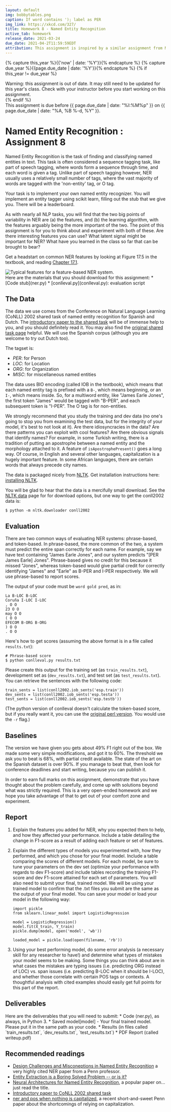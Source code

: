```yaml
---
layout: default
img: bobbytables.png
caption: If word contains '); label as PER
img_link: https://xkcd.com/327/   
title: Homework 8 - Named Entity Recognition
active_tab: homework
release_date: 2021-03-24
due_date: 2021-04-2T11:59:59EDT
attribution: This assignment is inspired by a similar assignment from Michael Elhadad's [NLP class](https://www.cs.bgu.ac.il/~elhadad/nlp17.html) at Ben-Gurion University of the Negev. Stephen Mayhew developed this homework assignment for UPenn's CIS 530 class in Spring 2018.
---
```


<!-- Check whether the assignment is up to date -->
{% capture this_year %}{{'now' | date: '%Y'}}{% endcapture %}
{% capture due_year %}{{page.due_date | date: '%Y'}}{% endcapture %}
{% if this_year != due_year %} 
<div class="alert alert-danger">
Warning: this assignment is out of date.  It may still need to be updated for this year's class.  Check with your instructor before you start working on this assignment.
</div>
{% endif %}
<!-- End of check whether the assignment is up to date -->

<div class="alert alert-info">
This assignment is due before {{ page.due_date | date: "%I:%M%p" }} on {{ page.due_date | date: "%A, %B %-d, %Y" }}.
</div>

Named Entity Recognition <span class="text-muted">: Assignment 8</span>
=============================================================


Named Entity Recognition is the task of finding and classifying named entities in text. This task is often considered a sequence tagging task, like part of speech tagging, where words form a sequence through time, and each word is given a tag. Unlike part of speech tagging however, NER usually uses a relatively small number of tags, where the vast majority of words are tagged with the 'non-entity' tag, or O tag.

Your task is to implement your own named entity recognizer. You will implement an entity tagger using scikit learn, filling out the stub that we give you. There will be a leaderboard.

As with nearly all NLP tasks, you will find that the two big points of variability in NER are (a) the features, and (b) the learning algorithm, with the features arguably being the more important of the two. The point of this assignment is for you to think about and experiment with both of these. Are there interesting features you can use? What latent signal might be important for NER? What have you learned in the class so far that can be brought to bear?

Get a headstart on common NER features by looking at Figure 17.5 in the textbook, and reading [Chapter 17.1](https://web.stanford.edu/~jurafsky/slp3/17.pdf). 

<img src="features_for_NER.png" alt="Typical features for a feature-based NER system." class="img-responsive" />


<div class="alert alert-info" markdown="1">
Here are the materials that you should download for this assignment:
* [Code stub](ner.py)
* [conlleval.py](conlleval.py): evaluation script
</div>


## The Data

The data we use comes from the Conference on Natural Language Learning (CoNLL) 2002 shared task of named entity recognition for Spanish and Dutch. The [introductory paper to the shared task](http://www.aclweb.org/anthology/W02-2024) will be of immense help to you, and you should definitely read it. You may also find the [original shared task page](https://www.clips.uantwerpen.be/conll2002/ner/) helpful. We will use the Spanish corpus (although you are welcome to try out Dutch too).  

The tagset is:
* *PER*: for Person
* *LOC*: for Location
* *ORG*: for Organization
* *MISC*: for miscellaneous named entities

The data uses BIO encoding (called IOB in the textbook), which means that each named entity tag is prefixed with a `B-`, which means beginning, or an `I-`, which means inside. So, for a multiword entity, like "James Earle Jones", the first token "James" would be tagged with "B-PER", and each subsequent token is "I-PER". The O tag is for non-entities.

We strongly recommend that you study the training and dev data (no one's going to stop you from examining the test data, but for the integrity of your model, it's best to not look at it). Are there idiosyncracies in the data? Are there patterns you can exploit with cool features? Are there obvious signals that identify names? For example, in some Turkish writing, there is a tradition of putting an apostrophe between a named entity and the morphology attached to it. A feature of `isApostrophePresent()` goes a long way. Of course, in English and several other languages, capitalization is a hugely important feature. In some African languages, there are certain words that always precede city names. 

The data is packaged nicely from [NLTK](http://www.nltk.org/). Get installation instructions here: [installing NLTK](http://www.nltk.org/install.html).

You will be glad to hear that the data is a mercifully small download. See the [NLTK data](http://www.nltk.org/data) page for for download options, but one way to get the conll2002 data is:

```
$ python -m nltk.downloader conll2002
```


## Evaluation

There are two common ways of evaluating NER systems: phrase-based, and token-based. In phrase-based, the more common of the two, a system must predict the entire span correctly for each name. For example, say we have text containing "James Earle Jones", and our system predicts "[PER James Earle] Jones". Phrase-based gives no credit for this because it missed "Jones", whereas token-based would give partial credit for correctly identifying "James" and "Earle" as B-PER and I-PER respectively. We will use phrase-based to report scores.

The output of your code must be `word gold pred`, as in:
```
La B-LOC B-LOC
Coruña I-LOC I-LOC
, O O
23 O O
may O O
( O O
EFECOM B-ORG B-ORG
) O O
. O O
```

Here's how to get scores (assuming the above format is in a file called `results.txt`):

```
# Phrase-based score
$ python conlleval.py results.txt
```

Please create this output for the training set (as `train_results.txt`), development set as (`dev_results.txt`), and test set (as `test_results.txt`). You can retrieve the sentences with the following code:

```
train_sents = list(conll2002.iob_sents('esp.train'))
dev_sents = list(conll2002.iob_sents('esp.testa'))
test_sents = list(conll2002.iob_sents('esp.testb'))
```

(The python version of conlleval doesn't calculate the token-based score, but if you really want it, you can use the [original perl version](https://www.clips.uantwerpen.be/conll2000/chunking/output.html). You would use the `-r` flag.)


## Baselines

The version we have given you gets about 49% F1 right out of the box. We made some very simple modifications, and got it to 60%. The threshold we ask you to beat is 68%, with partial credit available. The state of the art on the Spanish dataset is over 90%. If you manage to beat that, then look for conference deadlines and start writing, because you can publish it.  

In order to earn full marks on this assignment, demonstrate that you have thought about the problem carefully, and come up with solutions beyond what was strictly required. This is a very open-ended homework and we hope you take advantage of that to get out of your comfort zone and experiment. 

## Report

1. Explain the features you added for NER, why you expected them to help, and how they affected your performance. Include a table detailing the change in F1-score as a result of adding each feature or set of features.

2. Explain the different types of models you experimented with, how they performed, and which you chose for your final model. Include a table comparing the scores of different models. For each model, be sure to tune your parameters on the dev set (optimize your performance with regards to dev F1-score) and include tables recording the training F1-score and dev F1-score attained for each set of parameters. You will also need to submit your final, trained model. We will be using your trained model to confirm that the .txt files you submit are the same as the output of your final model. You can save your model or load your model in the following way:

    ```
    import pickle
    from sklearn.linear_model import LogisticRegression
    
    model = LogisticRegression()
    model.fit(X_train, Y_train)
    pickle.dump(model, open('model', 'wb'))
    
    loaded_model = pickle.load(open(filename, 'rb'))
    ```

3. Using your best performing model, do some error analysis (a necessary skill for any researcher to have!) and determine what types of mistakes your model seems to be making. Some things you can think about are in what cases the mistakes are typing issues (i.e. predicting ORG instead of LOC) vs. span issues (i.e. predicting B-LOC when it should be I-LOC), and whether those correlate with certain POS tags or contexts. A thoughtful analysis with cited examples should easily get full points for this part of the report. 

## Deliverables 
<div class="alert alert-warning" markdown="1">
Here are the deliverables that you will need to submit:
* Code (ner.py), as always, in Python 3.
* Saved model[model] - Your final trained model. Please put it in the same path as your code.
* Results (in files called `train_results.txt`, `dev_results.txt`, `test_results.txt`)
* PDF Report (called writeup.pdf)
</div>



## Recommended readings
* [Design Challenges and Misconeptions in Named Entity Recognition](http://cogcomp.org/papers/RatinovRo09.pdf) a very highly cited NER paper from a Penn professor.
* [Entity Extraction is a Boring Solved Problem -- or is it?](https://www.aclweb.org/anthology/N07-2046.pdf)
* [Neural Architectures for Named Entity Recognition](https://arxiv.org/abs/1603.01360), a popular paper on... just read the title.
* [Introductory paper to CoNLL 2002 shared task](http://www.aclweb.org/anthology/W02-2024)
* [ner and pos when nothing is capitalized](https://www.aclweb.org/anthology/D19-1650.pdf), a recent short-and-sweet Penn paper about the shortcomings of relying on capitalization.
